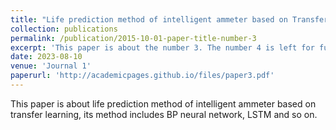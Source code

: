 ```yaml
---
title: "Life prediction method of intelligent ammeter based on Transfer learning"
collection: publications
permalink: /publication/2015-10-01-paper-title-number-3
excerpt: 'This paper is about the number 3. The number 4 is left for future work.'
date: 2023-08-10
venue: 'Journal 1'
paperurl: 'http://academicpages.github.io/files/paper3.pdf'
---
```

This paper is about life prediction method of intelligent ammeter based on transfer learning, its method includes BP neural network, LSTM and so on.
